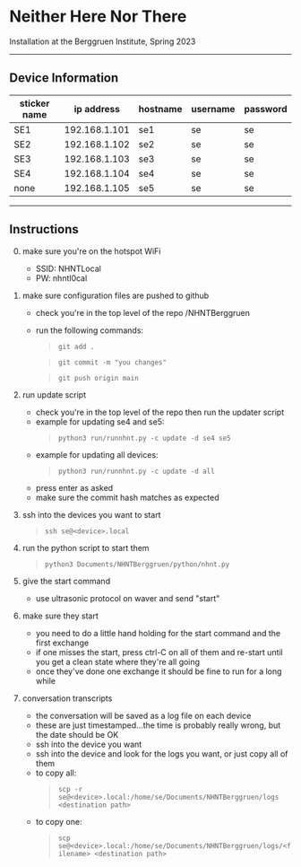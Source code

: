 # Neither Here Nor There

Installation at the Berggruen Institute, Spring 2023 


----

## Device Information

| sticker name | ip address | hostname | username | password |
|--------------|------------|----------|----------|----------| 
| SE1  |  192.168.1.101	| se1 | se | se |
| SE2  |  192.168.1.102	| se2 | se | se |
| SE3  |  192.168.1.103	| se3 | se | se |
| SE4  |  192.168.1.104	| se4 | se | se |
| none |  192.168.1.105	| se5 | se | se |


----

## Instructions

0. make sure you're on the hotspot WiFi
    - SSID: NHNTLocal
    - PW: nhntl0cal

1. make sure configuration files are pushed to github
    - check you're in the top level of the repo <your path>/NHNTBerggruen
    - run the following commands:
        > ```git add .```

        > ```git commit -m "you changes"```

        > ```git push origin main```



2. run update script
    - check you're in the top level of the repo then run the updater script
    - example for updating se4 and se5:
        > ```python3 run/runnhnt.py -c update -d se4 se5```
    - example for updating all devices:
        > ```python3 run/runnhnt.py -c update -d all```
    - press enter as asked
    - make sure the commit hash matches as expected 

3. ssh into the devices you want to start
    > ```ssh se@<device>.local```
    
4. run the python script to start them
    > ```python3 Documents/NHNTBerggruen/python/nhnt.py```

5. give the start command
    - use ultrasonic protocol on waver and send "start"

6. make sure they start
    - you need to do a little hand holding for the start command and the first exchange
    - if one misses the start, press ctrl-C on all of them and re-start until you get a clean state where they're all going
    - once they've done one exchange it should be fine to run for a long while

7. conversation transcripts
    - the conversation will be saved as a log file on each device
    - these are just timestamped...the time is probably really wrong, but the date should be OK
    - ssh into the device you want
    - ssh into the device and look for the logs you want, or just copy all of them
    - to copy all: 
        >```scp -r se@<device>.local:/home/se/Documents/NHNTBerggruen/logs <destination path>```
    - to copy one: 
        >```scp se@<device>.local:/home/se/Documents/NHNTBerggruen/logs/<filename> <destination path>```
 